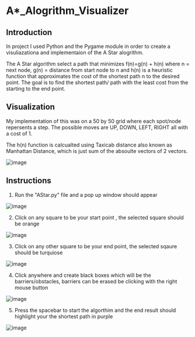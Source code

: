 # A*_Alogrithm_Visualizer

## Introduction

In project I used Python and the Pygame module in order to create a visuliazationa and implementaion of the A Star alogrithm.

The A Star algorithm select a path that minimizes f(n)=g(n) + h(n) where n = next node, g(n) = distance from start node to n and
h(n) is a heuristic function that approximates the cost of the shortest path n to the desired point. The goal is to find the 
shortest path/ path with the least cost from the starting to the end point. 

## Visualization

My implementation of this was on a 50 by 50 grid where each spot/node repersents a step. The possible moves are 
UP, DOWN, LEFT, RIGHT all with a cost of 1.

The h(n) function is calcualted using Taxicab distance also known as Manhattan Distance, which is just sum of the absoulte vectors of 2 vectors.

![image](https://user-images.githubusercontent.com/81199764/140628919-aca899f7-97c6-4aae-b753-f7a7d8bcd504.png)

## Instructions

1) Run the "AStar.py" file and a pop up window should appear

![image](https://user-images.githubusercontent.com/81199764/140628962-05e220c9-f8e5-4c43-8f7d-da4163c66e70.png)

2) Click on any square to be your start point , the selected square should be orange

![image](https://user-images.githubusercontent.com/81199764/140628986-df80ce60-3b4c-4ae5-b54e-79bf4ddb43fb.png)

3) Click on any other square to be your end point, the selected sqaure should be turquiose

![image](https://user-images.githubusercontent.com/81199764/140629008-ff91aae2-8d03-4035-a442-f0c421833895.png)

4) Click anywhere and create black boxes which will be the barriers/obstacles, barriers can be erased be clicking with the right mouse button

![image](https://user-images.githubusercontent.com/81199764/140629032-b2f2ed56-9abe-4dab-9790-841c0717c76a.png)

5) Press the spacebar to start the algorthim and the end result should highlight your the shortest path in purple

![image](https://user-images.githubusercontent.com/81199764/140629073-e022c21b-e194-4580-8ded-c1382f335362.png)








                        
